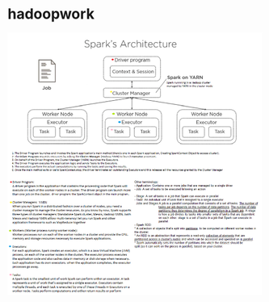 # hadoopwork
![alt](https://github.com/kangli914/hadoopwork/blob/master/spark/spark_architecture_notesadded.png)
